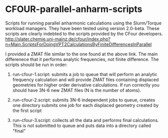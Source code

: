 # CFOUR-parallel-anharm-scripts
Scripts for running parallel anharmonic calculations using the Slurm/Torque workload managers. They have
been tested using version 2.0-beta.
These scripts are clearly indebted to the scripts provided by the CFour developers.
http://slater.chemie.uni-mainz.de/cfour/index.php?n=Main.ScriptsForDoingVPT2CalculationsByFiniteDifferencesInParallel

I provided a ZMAT file similar to the one found at the above link. The main differenece that it performs analytic frequencies, 
not finite difference. The scripts should be run in order:

1) run-cfour-1.script: submits a job to queue that will perform an analytic frequency calculation and will provide ZMAT
files containing displaced geometries for higher order derivative calculations. If run correctly you should have 3N-6 new ZMAT
files (N is the number of atoms).

2) run-cfour-2.script: submits 3N-6 independent jobs to queue, creates one directory submits one job for each displaced geometry
created by the first script

3) run-cfour-3.script: collects all the data and performs final calculations. This is not submitted to queue and puts data into a 
directory called "final"
